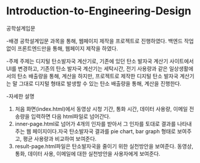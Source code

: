 # Introduction-to-Engineering-Design
공학설계입문


-배경
공학설계입문 과목을 통해, 웹페이지 제작을 프로젝트로 진행하였다.
백엔드 작업없이 프론트엔드만을 통해, 웹페이지 제작을 하였다.

-주제
주제는 디지털 탄소발자국 계산기로, 기존에 있던 탄소 발자국 계산기 사이트에서 UI를 변경하고, 
기존의 탄소 발자국 계산기는 세탁시간, 전기 사용량과 같은 일상생활에서의 탄소 배출량을 통해, 계산을 하지만,
프로젝트로 제작한 디지털 탄소 발자국 계산기는 말 그대로 디지털 형태로 발생할 수 있는 탄소 배출량을 통해, 계산을 진행한다.

-자세한 설명 
1. 처음 화면(index.html)에서 동영상 시청 기간, 통화 시간, 데이터 사용량, 이메일 전송량을 입력하면 다음 html파일로 넘어간다.
2. inner-page.html로 넘어가 4개의 인자를 받아서 그 인자를 토대로 결과를 나타내주는 웹 페이지이다.자국 
탄소발자국 결과를 pie chart, bar graph 형태로 보여주고, 평균 사용량과 비교하여 보여준다.
3. result-page.html파일은 탄소발자국을 줄이기 위한 실천방안을 보여준다.
동영상, 통화, 데이터 사용, 이메일에 대한 실천방안을 사용자에게 보여준다.
